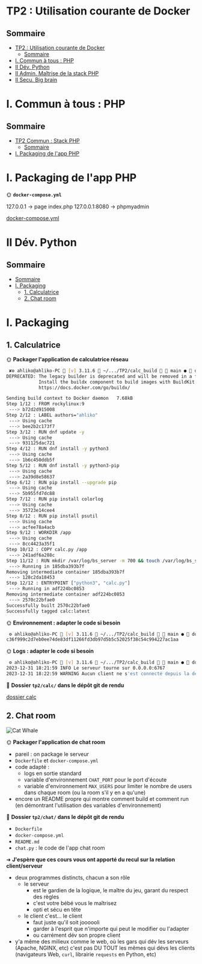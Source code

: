# TP2 : Utilisation courante de Docker

## Sommaire

- [TP2 : Utilisation courante de Docker](#tp2--utilisation-courante-de-docker)
    - [Sommaire](#sommaire)
- [I. Commun à tous : PHP](#i-commun-à-tous--php)
- [II Dév. Python](#ii-dév-python)
- [II Admin. Maîtrise de la stack PHP](#ii-admin-maîtrise-de-la-stack-php)
- [II Secu. Big brain](#ii-secu-big-brain)

# I. Commun à tous : PHP

## Sommaire

- [TP2 Commun : Stack PHP](#tp2-commun--stack-php)
    - [Sommaire](#sommaire)
- [I. Packaging de l'app PHP](#i-packaging-de-lapp-php)


# I. Packaging de l'app PHP


🌞 **`docker-compose.yml`**

127.0.0.1 -> page index.php
127.0.0.1:8080 -> phpmyadmin

[docker-compose.yml](./docker-compose.yml)

# II Dév. Python


## Sommaire

  - [Sommaire](#sommaire)
- [I. Packaging](#i-packaging)
  - [1. Calculatrice](#1-calculatrice)
  - [2. Chat room](#2-chat-room)

# I. Packaging

## 1. Calculatrice

🌞 **Packager l'application de calculatrice réseau**

```bash
 ✘⚙ ahliko@ahliko-PC  [v] 3.11.6  ~/.../TP2/calc_build   main ●  docker build . -t calc:latest
DEPRECATED: The legacy builder is deprecated and will be removed in a future release.
            Install the buildx component to build images with BuildKit:
            https://docs.docker.com/go/buildx/

Sending build context to Docker daemon   7.68kB
Step 1/12 : FROM rockylinux:9
 ---> b72d2d915008
Step 2/12 : LABEL authors="ahliko"
 ---> Using cache
 ---> bee2b2c173f7
Step 3/12 : RUN dnf update -y
 ---> Using cache
 ---> 931125dac721
Step 4/12 : RUN dnf install -y python3
 ---> Using cache
 ---> 1b6c450ddb5f
Step 5/12 : RUN dnf install -y python3-pip
 ---> Using cache
 ---> 2a39d8e58637
Step 6/12 : RUN pip install --upgrade pip
 ---> Using cache
 ---> 5b955fd7dc88
Step 7/12 : RUN pip install colorlog
 ---> Using cache
 ---> 35723e14cee4
Step 8/12 : RUN pip install psutil
 ---> Using cache
 ---> acfee78a4acb
Step 9/12 : WORKDIR /app
 ---> Using cache
 ---> 8cc4423a35f1
Step 10/12 : COPY calc.py /app
 ---> 241adf6a288c
Step 11/12 : RUN mkdir /var/log/bs_server -m 700 && touch /var/log/bs_server/bs_server.log && chmod 600 /var/log/bs_server/bs_server.log
 ---> Running in 185dba393b7f
Removing intermediate container 185dba393b7f
 ---> 128c2da18453
Step 12/12 : ENTRYPOINT ["python3", "calc.py"]
 ---> Running in adf224bc0853
Removing intermediate container adf224bc0853
 ---> 2570c22bfae0
Successfully built 2570c22bfae0
Successfully tagged calc:latest
```

🌞 **Environnement : adapter le code si besoin**


```bash
 ⚙ ahliko@ahliko-PC  [v] 3.11.6  ~/.../TP2/calc_build   main ●  docker run -e CALC_PORT=6767 -d calc
c36f999c2d7eb0ee74de83df11266fd3db97d5b5c52025f38c54c994227ac1aa
```

🌞 **Logs : adapter le code si besoin**

```bash
 ⚙ ahliko@ahliko-PC  [v] 3.11.6  ~/.../TP2/calc_build   main ●  docker logs c36f999c2d7eb0ee74de83df11266fd3db97d5b5c52025f38c54c994227ac1aa
2023-12-31 18:21:59 INFO Le serveur tourne sur 0.0.0.0:6767
2023-12-31 18:22:59 WARNING Aucun client ne s'est connecté depuis la dernière minute.
```

📜 **Dossier `tp2/calc/` dans le dépôt git de rendu**

[dossier calc](./calc)

## 2. Chat room

![Cat Whale](./img/cat_whale.png)

🌞 **Packager l'application de chat room**

- pareil : on package le serveur
- `Dockerfile` et `docker-compose.yml`
- code adapté :
  - logs en sortie standard
  - variable d'environnement `CHAT_PORT` pour le port d'écoute
  - variable d'environnement `MAX_USERS` pour limiter le nombre de users dans chaque room (ou la room s'il y en a qu'une)
- encore un README propre qui montre comment build et comment run (en démontrant l'utilisation des variables d'environnement)

📜 **Dossier `tp2/chat/` dans le dépôt git de rendu**

- `Dockerfile`
- `docker-compose.yml`
- `README.md`
- `chat.py` : le code de l'app chat room

➜ **J'espère que ces cours vous ont apporté du recul sur la relation client/serveur**

- deux programmes distincts, chacun a son rôle
  - le serveur
    - est le gardien de la logique, le maître du jeu, garant du respect des règles
    - c'est votre bébé vous le maîtrisez
    - opti et sécu en tête
  - le client c'est... le client
    - faut juste qu'il soit joooooli
    - garder à l'esprit que n'importe qui peut le modifier ou l'adapter
    - ou carrément dév son propre client
- y'a même des milieux comme le web, où les gars qui dév les serveurs (Apache, NGINX, etc) c'est pas DU TOUT les mêmes qui dévs les clients (navigateurs Web, `curl`, librairie `requests` en Python, etc)